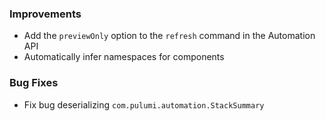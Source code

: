 ### Improvements

- Add the `previewOnly` option to the `refresh` command in the Automation API
- Automatically infer namespaces for components

### Bug Fixes

- Fix bug deserializing `com.pulumi.automation.StackSummary`
